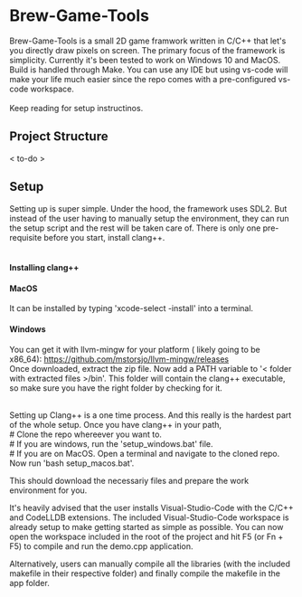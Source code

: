 # Brew-Game-Tools
Brew-Game-Tools is a small 2D game framwork written in C/C++ that let's you directly draw pixels on screen. The primary focus of the framework is simplicity. 
Currently it's been tested to work on Windows 10 and MacOS. Build is handled through Make. You can use any IDE but using vs-code will make your life much easier since the repo comes with
a pre-configured vs-code workspace.<br><br>
Keep reading for setup instructinos.

## Project Structure
< to-do >

## Setup
Setting up is super simple. Under the hood, the framework uses SDL2. But instead of the user having to manually setup the environment, they can run the setup script and the rest will be taken care of. 
There is only one pre-requisite before you start, install clang++. <br>
<br>
#### Installing clang++
  #### MacOS
  It can be installed by typing 'xcode-select -install' into a terminal. <br>
  #### Windows
  You can get it with llvm-mingw for your platform ( likely going to be x86_64): https://github.com/mstorsjo/llvm-mingw/releases <br>
  Once downloaded, extract the zip file. Now add a PATH variable to '< folder with extracted files >/bin'. This folder will contain the clang++ executable, so make sure you have the right 
  folder by checking for it. <br><br>
  
<p> Setting up Clang++ is a one time process. And this really is the hardest part of the whole setup. Once you have clang++ in your path,<br> 
  # Clone the repo whereever you want to.<br>
  # If you are windows, run the 'setup_windows.bat' file.<br>
  # If you are on MacOS. Open a terminal and navigate to the cloned repo. Now run 'bash setup_macos.bat'.<br>
 

This should download the necessariy files and prepare the work environment for you.<br>
<p>It's heavily advised that the user installs Visual-Studio-Code with the C/C++ and CodeLLDB extensions. The included Visual-Studio-Code workspace is already setup to make getting started
as simple as possible. You can now open the workspace included in the root of the project and hit F5 (or Fn + F5) to compile and run the demo.cpp application.<br>
<p>Alternatively, users can manually compile all the libraries (with the included makefile in their respective folder) and finally compile the makefile in the app
folder.
  
  
   
